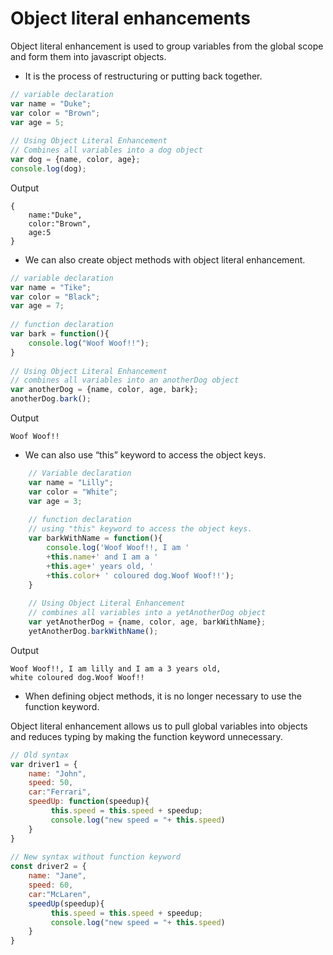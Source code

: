 # Object literal enhancements

Object literal enhancement is used to group variables from the global scope and form them into javascript objects. 

- It is the process of restructuring or putting back together.
```js
// variable declaration 
var name = "Duke"; 
var color = "Brown"; 
var age = 5; 
  
// Using Object Literal Enhancement 
// Combines all variables into a dog object 
var dog = {name, color, age}; 
console.log(dog); 
```
Output 
```
{
    name:"Duke",
    color:"Brown",
    age:5
}
```
- We can also create object methods with object literal enhancement.
```js
// variable declaration 
var name = "Tike"; 
var color = "Black"; 
var age = 7; 
  
// function declaration 
var bark = function(){ 
    console.log("Woof Woof!!"); 
} 
  
// Using Object Literal Enhancement 
// combines all variables into an anotherDog object 
var anotherDog = {name, color, age, bark}; 
anotherDog.bark();
``` 
Output

`Woof Woof!!`

- We can also use “this” keyword to access the object keys.
```js
    // Variable declaration 
    var name = "Lilly"; 
    var color = "White"; 
    var age = 3; 
  
    // function declaration  
    // using "this" keyword to access the object keys. 
    var barkWithName = function(){ 
        console.log('Woof Woof!!, I am '
        +this.name+' and I am a '
        +this.age+' years old, '
        +this.color+ ' coloured dog.Woof Woof!!'); 
    } 
  
    // Using Object Literal Enhancement 
    // combines all variables into a yetAnotherDog object 
    var yetAnotherDog = {name, color, age, barkWithName}; 
    yetAnotherDog.barkWithName(); 
```
Output 
```
Woof Woof!!, I am lilly and I am a 3 years old,
white coloured dog.Woof Woof!!
```
- When defining object methods, it is no longer necessary to use the function keyword. 

Object literal enhancement allows us to pull global variables into objects and reduces typing by making the function keyword unnecessary.
```js
// Old syntax 
var driver1 = { 
    name: "John", 
    speed: 50, 
    car:"Ferrari", 
    speedUp: function(speedup){ 
         this.speed = this.speed + speedup; 
         console.log("new speed = "+ this.speed) 
    } 
} 
  
// New syntax without function keyword 
const driver2 = { 
    name: "Jane", 
    speed: 60, 
    car:"McLaren", 
    speedUp(speedup){ 
         this.speed = this.speed + speedup; 
         console.log("new speed = "+ this.speed) 
    } 
} 
```